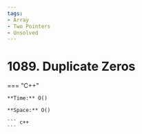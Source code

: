```yaml
---
tags:
- Array
- Two Pointers
- Unsolved
---
```



# 1089. Duplicate Zeros

=== "C++"

    **Time:** O()

    **Space:** O()

    ``` c++
    ```